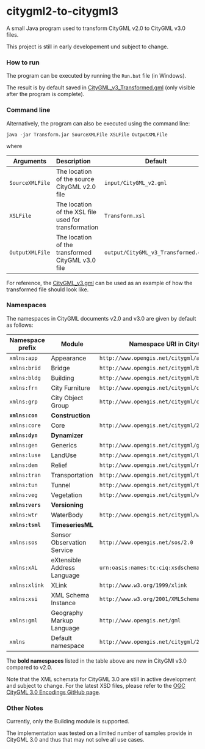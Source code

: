 # citygml2-to-citygml3

A small Java program used to transform CityGML v2.0 to CityGML v3.0 files.

This project is still in early developement und subject to change.

### How to run
The program can be executed by running the `Run.bat` file (in Windows).

The result is by default saved in [CityGML_v3_Transformed.gml](CityGML_v3_Transformed.gml) (only visible after the program is complete).

### Command line
Alternatively, the program can also be executed using the command line:
```batch
java -jar Transform.jar SourceXMLFile XSLFile OutputXMLFile
```
where 

| Arguments        | Description           | Default  |
| ------------- |:-------------| -----|
| `SourceXMLFile`      | The location of the source CityGML v2.0 file | `input/CityGML_v2.gml` |
| `XSLFile`      | The location of the XSL file used for transformation | `Transform.xsl` |
| `OutputXMLFile`      | The location of the transformed CityGML v3.0 file | `output/CityGML_v3_Transformed.gml` |

For reference, the [CityGML_v3.gml](output/CityGML_v3.gml) can be used as an example of how the transformed file should look like.

### Namespaces
The namespaces in CityGML documents v2.0 and v3.0 are given by default as follows:

| Namespace prefix        | Module |       Namespace URI in CityGML v2.0           |      Namespace URI in CityGML v3.0  |
| ------------- |------|-------------| -----|
| `xmlns:app` | Appearance | `http://www.opengis.net/citygml/appearance/2.0` | `http://www.opengis.net/citygml/appearance/3.0` |
| `xmlns:brid` | Bridge | `http://www.opengis.net/citygml/bridge/2.0` | `http://www.opengis.net/citygml/bridge/3.0` |
| `xmlns:bldg` | Building | `http://www.opengis.net/citygml/building/2.0` | `http://www.opengis.net/citygml/building/3.0` |
| `xmlns:frn` | City Furniture | `http://www.opengis.net/citygml/cityfurniture/2.0` | `http://www.opengis.net/citygml/cityfurniture/3.0` |
| `xmlns:grp` | City Object Group | `http://www.opengis.net/citygml/cityobjectgroup/2.0` | `http://www.opengis.net/citygml/cityobjectgroup/3.0` |
| **`xmlns:con`** | **Construction** |  | **`http://www.opengis.net/citygml/construction/3.0`** |
| `xmlns:core` | Core | `http://www.opengis.net/citygml/2.0` | `http://www.opengis.net/citygml/3.0` |
| **`xmlns:dyn`** | **Dynamizer** |  | **`http://www.opengis.net/citygml/dynamizer/3.0`** |
| `xmlns:gen` | Generics | `http://www.opengis.net/citygml/generics/2.0` | `http://www.opengis.net/citygml/generics/3.0` |
| `xmlns:luse` | LandUse | `http://www.opengis.net/citygml/landuse/2.0` | `http://www.opengis.net/citygml/landuse/3.0` |
| `xmlns:dem` | Relief | `http://www.opengis.net/citygml/relief/2.0` | `http://www.opengis.net/citygml/relief/3.0` |
| `xmlns:tran` | Transportation | `http://www.opengis.net/citygml/transportation/2.0` | `http://www.opengis.net/citygml/transportation/3.0` |
| `xmlns:tun` | Tunnel | `http://www.opengis.net/citygml/tunnel/2.0` | `http://www.opengis.net/citygml/tunnel/3.0` |
| `xmlns:veg` | Vegetation | `http://www.opengis.net/citygml/vegetation/2.0` | `http://www.opengis.net/citygml/vegetation/3.0` |
| **`xmlns:vers`** | **Versioning** |  | **`http://www.opengis.net/citygml/versioning/3.0`** |
| `xmlns:wtr` | WaterBody | `http://www.opengis.net/citygml/waterbody/2.0` | `http://www.opengis.net/citygml/waterbody/3.0` |
| **`xmlns:tsml`** | **TimeseriesML** |  | **`http://www.opengis.net/tsml/1.0`** |
| `xmlns:sos` | Sensor Observation Service | `http://www.opengis.net/sos/2.0` | `http://www.opengis.net/sos/2.0` |
| `xmlns:xAL` | eXtensible Address Language | `urn:oasis:names:tc:ciq:xsdschema:xAL:2.0` | `urn:oasis:names:tc:ciq:xsdschema:xAL:2.0` |
| `xmlns:xlink` | XLink | `http://www.w3.org/1999/xlink` | `http://www.w3.org/1999/xlink` |
| `xmlns:xsi` | XML Schema Instance | `http://www.w3.org/2001/XMLSchema-instance` | `http://www.w3.org/2001/XMLSchema-instance` |
| `xmlns:gml` | Geography Markup Language | `http://www.opengis.net/gml` | `http://www.opengis.net/gml/3.2` |
| `xmlns` | Default namespace | `http://www.opengis.net/citygml/2.0` | `http://www.opengis.net/citygml/3.0` |

The **bold namespaces** listed in the table above are new in CityGMl v3.0 compared to v2.0.

Note that the XML schemata for CityGML 3.0 are still in active development and subject to change. For the latest XSD files, please refer to the [OGC CityGML 3.0 Encodings GitHub page](https://github.com/opengeospatial/CityGML-3.0Encodings).

### Other Notes
Currently, only the Building module is supported.

The implementation was tested on a limited number of samples provide in CityGML 3.0 and thus that may not solve all use cases.

